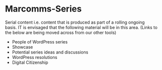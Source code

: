 # Marcomms-Series
Serial content i.e. content that is produced as part of a rolling ongoing basis. IT is envisaged that the following material will be in this area. (Links to the below are being moved across from our other tools)

- People of WordPress series
- Showcase
- Potential series ideas and discussions
- WordPress resolutions
- Digital Citizenship
